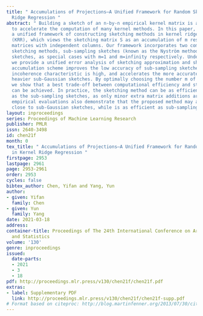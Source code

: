 ```yaml
---
title: " Accumulations of Projections—A Unified Framework for Random Sketches in Kernel
  Ridge Regression "
abstract: " Building a sketch of an n-by-n empirical kernel matrix is a common approach
  to accelerate the computation of many kernel methods. In this paper, we propose
  a unified framework of constructing sketching methods in kernel ridge regression
  (KRR), which views the sketching matrix S as an accumulation of m rescaled sub-sampling
  matrices with independent columns. Our framework incorporates two commonly used
  sketching methods, sub-sampling sketches (known as the Nyström method) and sub-Gaussian
  sketches, as special cases with m=1 and m=infinity respectively. Under the new framework,
  we provide a unified error analysis of sketching approximation and show that our
  accumulation scheme improves the low accuracy of sub-sampling sketches when certain
  incoherence characteristic is high, and accelerates the more accurate but computationally
  heavier sub-Gaussian sketches. By optimally choosing the number m of accumulations,
  we show that a best trade-off between computational efficiency and statistical accuracy
  can be achieved. In practice, the sketching method can be as efficiently implemented
  as the sub-sampling sketches, as only minor extra matrix additions are needed. Our
  empirical evaluations also demonstrate that the proposed method may attain the accuracy
  close to sub-Gaussian sketches, while is as efficient as sub-sampling-based sketches. "
layout: inproceedings
series: Proceedings of Machine Learning Research
publisher: PMLR
issn: 2640-3498
id: chen21f
month: 0
tex_title: " Accumulations of Projections—A Unified Framework for Random Sketches
  in Kernel Ridge Regression "
firstpage: 2953
lastpage: 2961
page: 2953-2961
order: 2953
cycles: false
bibtex_author: Chen, Yifan and Yang, Yun
author:
- given: Yifan
  family: Chen
- given: Yun
  family: Yang
date: 2021-03-18
address:
container-title: Proceedings of The 24th International Conference on Artificial Intelligence
  and Statistics
volume: '130'
genre: inproceedings
issued:
  date-parts:
  - 2021
  - 3
  - 18
pdf: http://proceedings.mlr.press/v130/chen21f/chen21f.pdf
extras:
- label: Supplementary PDF
  link: http://proceedings.mlr.press/v130/chen21f/chen21f-supp.pdf
# Format based on citeproc: http://blog.martinfenner.org/2013/07/30/citeproc-yaml-for-bibliographies/
---
```


